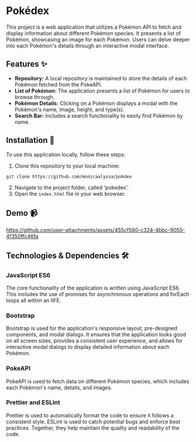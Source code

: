 # Pokédex
This project is a web application that utilizes a Pokémon API to fetch and display information about different Pokémon species. It presents a list of Pokémon, showcasing an image for each Pokémon. Users can delve deeper into each Pokémon's details through an interactive modal interface.
## Features ✨
- **Repository:** A local repository is maintained to store the details of each Pokémon fetched from the PokeAPI.
- **List of Pokémon:** The application presents a list of Pokémon for users to browse through.
- **Pokémon Details:** Clicking on a Pokémon displays a modal with the Pokémon's name, image, height, and type(s).
- **Search Bar:** Includes a search functionality to easily find Pokémon by name.
## Installation 📝
To use this application locally, follow these steps:

1. Clone this repository to your local machine:
 ```bash
git clone https://github.com/monicaalyssa/pokdex
```
2. Navigate to the project folder, called 'pokedex'.
3. Open the `index.html` file in your web browser.

## Demo 📹

https://github.com/user-attachments/assets/455cf580-c324-4bbc-9055-4f350ffc46fa

## Technologies & Dependencies 🛠️
### JavaScript ES6
The core functionality of the application is written using JavaScript ES6. This includes the use of promises for asynchronous operations and forEach loops all within an IIFE.

### Bootstrap
Bootstrap is used for the application's responsive layout, pre-designed components, and modal dialogs. It ensures that the application looks good on all screen sizes, provides a consistent user experience, and allows for interactive modal dialogs to display detailed information about each Pokémon.

### PokeAPI
PokeAPI is used to fetch data on different Pokémon species, which includes each Pokémon's name, details, and images.

### Prettier and ESLint
Prettier is used to automatically format the code to ensure it follows a consistent style. ESLint is used to catch potential bugs and enforce best practices. Together, they help maintain the quality and readability of the code.
##
